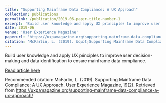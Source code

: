 ```yaml
---
title: "Supporting Mainframe Data Compliance: A UX Approach"
collection: publications
permalink: /publication/2019-06-paper-title-number-1
excerpt: 'Build user knowledge and apply UX principles to improve user decision-making and data identification to ensure mainframe data compliance.'
date: 2019-06
venue: 'User Experience Magazine'
paperurl: 'https://uxpamagazine.org/supporting-mainframe-data-compliance-a-ux-approach/'
citation: 'McFarlin, L. (2019). &quot;Supporting Mainframe Data Compliance: A UX Approach&quot; <i>User Experience Magazine</i>. 19(2).'
---
```

Build user knowledge and apply UX principles to improve user decision-making and data identification to ensure mainframe data compliance. 

[Read article here](https://uxpamagazine.org/supporting-mainframe-data-compliance-a-ux-approach/)

Recommended citation: McFarlin, L. (2019). Supporting Mainframe Data Compliance: A UX Approach. User Experience Magazine, 19(2).
Retrieved from https://uxpamagazine.org/supporting-mainframe-data-compliance-a-ux-approach/
